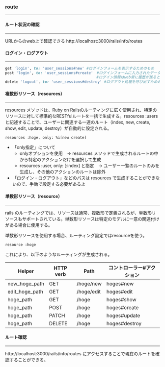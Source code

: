 ### route

------

#### ルート状況の確認

------

URLからのweb上で確認できる http://localhost:3000/rails/info/routes





#### ログイン・ログアウト

------

```ruby
get 'login', to: 'user_sessions#new' #ログインフォームを表示するためのもの
post 'login', to: 'user_sessions#create'　#ログインフォームに入力されたデータを送信するためのもの
　　　　　　　　　　　　　　　　　　　　　　　　　#ログイン情報はweb常に履歴が残ると危ないのでPOSTリクエストを使っている
delete 'logout', to: 'user_sessions#destroy' #ログアウト処理を呼び出すためのもの
```



#### 複数形リソース（resources）

------

resources メソッドは、Ruby on Railsのルーティングに広く使用され、特定のリソースに対して標準的なRESTfulルートを一括で生成する。resources :users と記述することで、ユーザーに関連する一連のルート（index, new, create, show, edit, update, destroy）が自動的に設定される。

```
resources :hoge, only: %i[new create] 
```

- 「only指定」について
  - onlyオプションを使用　→  resources メソッドで生成されるルートの中から特定のアクションだけを選択して生成
  - resources :user, only: [:index] と指定　→  ユーザー一覧のルートのみを生成し、その他のアクションのルートは除外
- 「ログイン・ログアウト」などのパスは resources で生成することができないので、手動で設定する必要があるよ

#### 単数形リソース（resource）

------

rails のルーティングでは、リソースは通常、複数形で定義されるが、単数形リソースもサポートされている。単数形リソースは特定のモデルに一意の関連付けがある場合に使用する。

単数形リソースを使用する場合、ルーティング設定ではresourceを使う。

```
resource :hoge
```

これにより、以下のようなルーティングが生成される。

| Helper         | HTTP verb | Path       | コントローラー#アクション |
| -------------- | --------- | ---------- | ------------------------- |
| new_hoge_path  | GET       | /hoge/new  | hoges#new                 |
| edit_hoge_path | GET       | /hoge/edit | hoges#edit                |
| hoge_path      | GET       | /hoge      | hoges#show                |
| hoge_path      | POST      | /hoge      | hoges#create              |
| hoge_path      | PATCH     | /hoge      | hoges#update              |
| hoge_path      | DELETE    | /hoge      | hoges#destroy             |



#### ルート確認

------

http://localhost:3000/rails/info/routes にアクセスすることで現在のルートを確認することができる。
